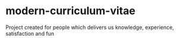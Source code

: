 # modern-curriculum-vitae
Project created for people which delivers us knowledge, experience, satisfaction and fun
